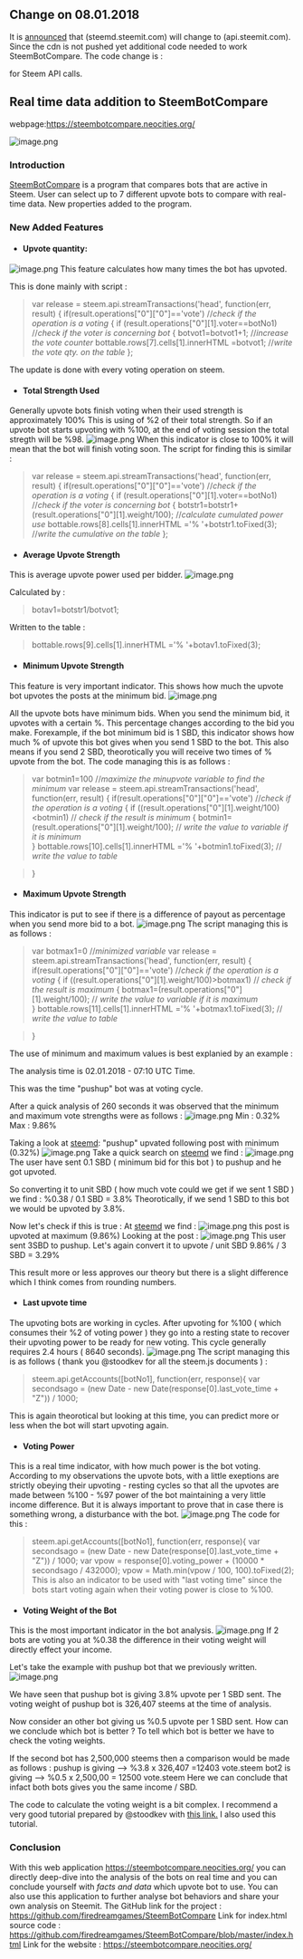 ## Change on 08.01.2018
It is [announced](https://steemit.com/steemitdev/@steemitdev/update-your-steem-apps-big-changes-coming-for-3rd-party-developers) that (steemd.steemit.com) will change to (api.steemit.com).
Since the cdn is not pushed yet additional code needed to work SteemBotCompare.
The code change is :

for Steem API calls.


## Real time data addition to SteemBotCompare
webpage:https://steembotcompare.neocities.org/

![image.png](https://res.cloudinary.com/hpiynhbhq/image/upload/v1514843349/wmhnw8lnqu775ol81f2k.png)

### Introduction

[SteemBotCompare](https://utopian.io/utopian-io/@firedream/steembotcompare-steem-js-website-for-bot-comparison) is a program that compares bots that are active in Steem.
User can select up to 7 different upvote bots to compare with real-time data.
New properties added to the program.

### New Added Features
* #### Upvote quantity:
![image.png](https://res.cloudinary.com/hpiynhbhq/image/upload/v1514843715/y13asib6i2vouiajqome.png)
This feature calculates how many times the bot has upvoted.

This is done mainly with script :


> var release = steem.api.streamTransactions('head', function(err, result) 
> {
> if(result.operations["0"]["0"]=='vote')   //*check if the operation is a voting*
> {
> if (result.operations["0"][1].voter==botNo1) //*check if the voter is concerning bot*
> {
> botvot1=botvot1+1;   //*increase the vote counter*
> bottable.rows[7].cells[1].innerHTML =botvot1;  //*write the vote qty. on the table* 
> };

The update is done with every voting operation on steem.

* #### Total Strength Used
Generally upvote bots finish voting when their used strength is approximately 100%
This is using of %2 of their total strength.
So if an upvote bot starts upvoting with %100, at the end of voting session the total stregth will be %98.
![image.png](https://res.cloudinary.com/hpiynhbhq/image/upload/v1514844459/svtm6u1maami9zmq4fcu.png)
When this indicator is close to 100% it will mean that the bot will finish voting soon.
The script for finding this is similar : 

> var release = steem.api.streamTransactions('head', function(err, result) 
> {
> if(result.operations["0"]["0"]=='vote')   //*check if the operation is a voting*
> {
> if (result.operations["0"][1].voter==botNo1) //*check if the voter is concerning bot*
> {
> botstr1=botstr1+(result.operations["0"][1].weight/100); //*calculate cumulated power use*
> bottable.rows[8].cells[1].innerHTML ='% '+botstr1.toFixed(3);  //*write the cumulative on the table* 
> };

* #### Average Upvote Strength

This is average upvote power used per bidder.
![image.png](https://res.cloudinary.com/hpiynhbhq/image/upload/v1514845846/okucmfzp3yus3vujqush.png)

Calculated by :
> botav1=botstr1/botvot1;

Written to the table :
> bottable.rows[9].cells[1].innerHTML ='% '+botav1.toFixed(3);

* #### Minimum Upvote Strength
This feature is very important indicator. This shows how much the upvote bot upvotes the posts at the minimum bid.
![image.png](https://res.cloudinary.com/hpiynhbhq/image/upload/v1514876557/tamne4ku9bpilgmxdz7j.png)

All the upvote bots have minimum bids.
When you send the minimum bid, it upvotes with a certain %.
This percentage changes according to the bid you make.
Forexample, if the bot minimum bid is 1 SBD, this indicator shows how much % of upvote this bot gives when you send 1 SBD to the bot.
This also means if you send 2 SBD, theorotically you will receive two times of % upvote from the bot.
 The code managing this is as follows : 

> var botmin1=100 //*maximize the minupvote variable to find the minimum*
> var release = steem.api.streamTransactions('head', function(err, result) 
> {
> if(result.operations["0"]["0"]=='vote')   //*check if the operation is a voting*
> {
> if ((result.operations["0"][1].weight/100)<botmin1) // *check if the result is minimum*
> {
> botmin1=(result.operations["0"][1].weight/100); // *write the value to variable if it is minimum*			
> }
>bottable.rows[10].cells[1].innerHTML ='% '+botmin1.toFixed(3); // *write the value to table*

>}

* #### Maximum Upvote Strength
This indicator is put to see if there is a difference of payout as percentage when you send more bid to a bot.
![image.png](https://res.cloudinary.com/hpiynhbhq/image/upload/v1514878894/vvi3vbsvimyb0dcmfcfz.png)
 The script managing this is as follows : 

> var botmax1=0 //*minimized variable*
> var release = steem.api.streamTransactions('head', function(err, result) 
> {
> if(result.operations["0"]["0"]=='vote')   //*check if the operation is a voting*
> {
> if ((result.operations["0"][1].weight/100)>botmax1) // *check if the result is maximum*
> {
> botmax1=(result.operations["0"][1].weight/100); // *write the value to variable if it is maximum*			
> }
>bottable.rows[11].cells[1].innerHTML ='% '+botmax1.toFixed(3); // *write the value to table*

>}

The use of minimum and maximum values is best explanied by an example :

The analysis time is 02.01.2018 - 07:10 UTC Time.

This was the time "pushup" bot was at voting cycle.

After a quick analysis of 260 seconds it was observed that the minimum and maximum vote strengths were as follows :
![image.png](https://res.cloudinary.com/hpiynhbhq/image/upload/v1514877967/udxbcvz5opa4a7hkwodb.png)
Min : 0.32%
Max : 9.86%

Taking a look at [steemd](https://steemd.com/@pushup):
"pushup" upvated following post with minimum (0.32%)
![image.png](https://res.cloudinary.com/hpiynhbhq/image/upload/v1514878115/pefex9bpecm3llpq76hl.png)
Take a quick search on [steemd](https://steemd.com/@pushup) we find :
![image.png](https://res.cloudinary.com/hpiynhbhq/image/upload/v1514878190/bzcypncdwoxur9vel6gr.png)
The user have sent 0.1 SBD ( minimum bid for this bot ) to pushup and he got upvoted.

So converting it to unit SBD ( how much vote could we get if we sent 1 SBD ) we find :
%0.38 / 0.1 SBD = 3.8%
Theorotically, if we send 1 SBD to this bot we would be upvoted by 3.8%.

Now let's check if this is true :
At [steemd](https://steemd.com/@pushup) we find :
![image.png](https://res.cloudinary.com/hpiynhbhq/image/upload/v1514878409/ksjzlvgoey9fqtlhtqv1.png)
this post is upvoted at maximum (9.86%)
Looking at the post :
![image.png](https://res.cloudinary.com/hpiynhbhq/image/upload/v1514878518/c10dnepnb56x7kwwp2lr.png)
This user sent 3SBD to pushup.
Let's again convert it to upvote / unit SBD
9.86% / 3 SBD = 3.29%

This result more or less approves our theory but there is a slight difference which I think comes from rounding numbers.

* #### Last upvote time
The upvoting bots are working in cycles. After upvoting for %100 ( which consumes their %2 of voting power ) they go into a resting state to recover their upvoting power to be ready for new voting.
This cycle generally requires 2.4 hours ( 8640 seconds).
![image.png](https://res.cloudinary.com/hpiynhbhq/image/upload/v1514879545/mss2levh99q1acp9wuhq.png)
 The script managing this is as follows ( thank you @stoodkev for all the steem.js documents ) : 

> steem.api.getAccounts([botNo1], function(err, response){
> var secondsago = (new Date - new Date(response[0].last_vote_time + "Z")) / 1000;

This is again theorotical but looking at this time, you can predict more or less when the bot will start upvoting again.

* #### Voting Power
This is a real time indicator, with how much power is the bot voting.
According to my observations the upvote bots, with a little exeptions are strictly obeying their upvoting - resting cycles so that all the upvotes are made between %100 - %97 power of the bot maintaining a very little income difference.
But it is always important to prove that in case there is something wrong, a disturbance with the bot.
![image.png](https://res.cloudinary.com/hpiynhbhq/image/upload/v1514880489/ymrkwhtz2k8n5erdxluc.png)
The code for this : 
> steem.api.getAccounts([botNo1], function(err, response){
> var secondsago = (new Date - new Date(response[0].last_vote_time + "Z")) / 1000;
> var vpow = response[0].voting_power + (10000 * secondsago / 432000);
> vpow = Math.min(vpow / 100, 100).toFixed(2);
This is also an indicator to be used with "last voting time" since the bots start voting again when their voting power is close to %100.

* #### Voting Weight of the Bot
This is the most important indicator in the bot analysis.
![image.png](https://res.cloudinary.com/hpiynhbhq/image/upload/v1514880946/dudabf4m3mmxagun0cms.png)
If 2 bots are voting you at %0.38 the difference in their voting weight will directly effect your income.

Let's take the example with pushup bot that we previously written.
![image.png](https://res.cloudinary.com/hpiynhbhq/image/upload/v1514881019/iww8ajahshxflopln5kb.png)

We have seen that pushup bot is giving 3.8% upvote per 1 SBD sent.
The voting weight of pushup bot is 326,407 steems at the time of analysis. 

Now consider an other bot giving us %0.5 upvote per 1 SBD sent.
How can we conclude which bot is better ?
To tell which bot is better we have to check the voting weights.

If the second bot has 2,500,000 steems then a comparison would be made as follows :
pushup is giving --> %3.8 x 326,407 =12403 vote.steem
bot2 is giving -->      %0.5 x 2,500,00 = 12500 vote.steem
Here we can conclude that infact both bots gives you the same income / SBD.

The code to calculate the voting weight is a bit complex.
I recommend a very good tutorial prepared by @stoodkev with [this link.](https://utopian.io/utopian-io/@stoodkev/steemjs-for-dummies-2-calculate-the-user-s-steem-power)
I also used this tutorial.

### Conclusion
With this web application https://steembotcompare.neocities.org/ you can directly deep-dive into the analysis of the bots on real time and you can conclude yourself with *facts and data* which upvote bot to use.
You can also use this application to further analyse bot behaviors and share your own analysis on Steemit.
 The GitHub link for the project : https://github.com/firedreamgames/SteemBotCompare
Link for index.html source code : https://github.com/firedreamgames/SteemBotCompare/blob/master/index.html
Link for the website : https://steembotcompare.neocities.org/ 
